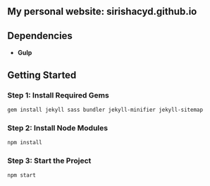 ## My personal website: sirishacyd.github.io

## Dependencies
- **Gulp**

## Getting Started

### Step 1: Install Required Gems
```bash
gem install jekyll sass bundler jekyll-minifier jekyll-sitemap
```

### Step 2: Install Node Modules
```bash
npm install
```

### Step 3: Start the Project
```bash
npm start
```
